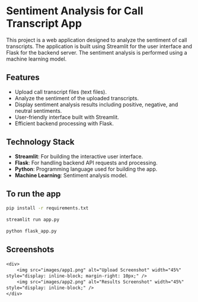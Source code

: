 # Sentiment Analysis for Call Transcript App

This project is a web application designed to analyze the sentiment of call transcripts. The application is built using Streamlit for the user interface and Flask for the backend server. The sentiment analysis is performed using a machine learning model.

## Features

- Upload call transcript files (text files).
- Analyze the sentiment of the uploaded transcripts.
- Display sentiment analysis results including positive, negative, and neutral sentiments.
- User-friendly interface built with Streamlit.
- Efficient backend processing with Flask.

## Technology Stack

- **Streamlit**: For building the interactive user interface.
- **Flask**: For handling backend API requests and processing.
- **Python**: Programming language used for building the app.
- **Machine Learning**: Sentiment analysis model.

## To run the app

```bash
pip install -r requirements.txt
```

```bash
streamlit run app.py
```

```bash
python flask_app.py
```
## Screenshots
    <div>
        <img src="images/app1.png" alt="Upload Screenshot" width="45%" style="display: inline-block; margin-right: 10px;" />
        <img src="images/app2.png" alt="Results Screenshot" width="45%" style="display: inline-block;" />
    </div>